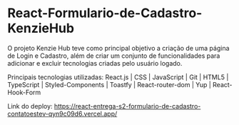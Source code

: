 # React-Formulario-de-Cadastro-KenzieHub

O projeto Kenzie Hub teve como principal objetivo a criação de uma página de Login e Cadastro, além de criar um conjunto de funcionalidades para adicionar e excluir tecnologias criadas pelo usuário logado.

Principais tecnologias utilizadas:
React.js | CSS | JavaScript | Git | HTML5 | TypeScript | Styled-Components | Toastfy | React-router-dom | Yup | React-Hook-Form

Link do deploy: https://react-entrega-s2-formulario-de-cadastro-contatoestev-qyn9c09d6.vercel.app/
